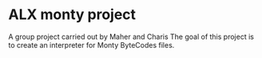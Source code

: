 # ALX monty project
A group project carried out by Maher and Charis
The goal of this project is to create an interpreter for Monty ByteCodes files.
